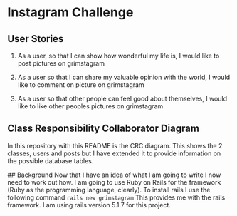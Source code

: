 Instagram Challenge
===================

## User Stories
1. As a user, so that I can show how wonderful my life is,
I would like to post pictures on grimstagram

2. As a user so that I can share my valuable opinion with the world,
I would like to comment on picture on grimstagram

3. As a user so that other people can feel good about themselves,
I would like to like other peoples pictures on grimstagram

## Class Responsibility Collaborator Diagram
In this repository with this README is the CRC diagram. 
This shows the 2 classes, users and posts but I have extended it to provide information on the possible database tables.

## Background
Now that I have an idea of what I am going to write I now need to work out how.
I am going to use Ruby on Rails for the framework (Ruby as the programming language, clearly).
To install rails I use the following command `rails new grimstagram`
This provides me with the rails framework. 
I am using rails version 5.1.7 for this project.



